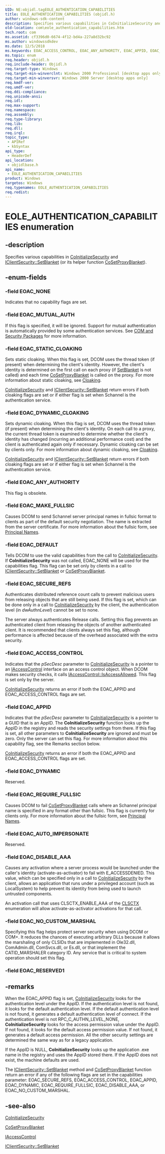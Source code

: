 ```yaml
---
UID: NE:objidl.tagEOLE_AUTHENTICATION_CAPABILITIES
title: EOLE_AUTHENTICATION_CAPABILITIES (objidl.h)
author: windows-sdk-content
description: Specifies various capabilities in CoInitializeSecurity and IClientSecurity::SetBlanket (or its helper function CoSetProxyBlanket).
old-location: com\eole_authentication_capabilities.htm
tech.root: com
ms.assetid: cf3396d0-6674-4f12-bd4a-227a8d32bc92
ms.author: windowssdkdev
ms.date: 12/5/2018
ms.keywords: EOAC_ACCESS_CONTROL, EOAC_ANY_AUTHORITY, EOAC_APPID, EOAC_AUTO_IMPERSONATE, EOAC_DEFAULT, EOAC_DISABLE_AAA, EOAC_DYNAMIC, EOAC_DYNAMIC_CLOAKING, EOAC_MAKE_FULLSIC, EOAC_MUTUAL_AUTH, EOAC_NONE, EOAC_NO_CUSTOM_MARSHAL, EOAC_REQUIRE_FULLSIC, EOAC_SECURE_REFS, EOAC_STATIC_CLOAKING, EOLE_AUTHENTICATION_CAPABILITIES, EOLE_AUTHENTICATION_CAPABILITIES enumeration [COM], _com_EOLE_AUTHENTICATION_CAPABILITIES, com.eole_authentication_capabilities, objidlbase/EOAC_ACCESS_CONTROL, objidlbase/EOAC_ANY_AUTHORITY, objidlbase/EOAC_APPID, objidlbase/EOAC_AUTO_IMPERSONATE, objidlbase/EOAC_DEFAULT, objidlbase/EOAC_DISABLE_AAA, objidlbase/EOAC_DYNAMIC, objidlbase/EOAC_DYNAMIC_CLOAKING, objidlbase/EOAC_MAKE_FULLSIC, objidlbase/EOAC_MUTUAL_AUTH, objidlbase/EOAC_NONE, objidlbase/EOAC_NO_CUSTOM_MARSHAL, objidlbase/EOAC_REQUIRE_FULLSIC, objidlbase/EOAC_SECURE_REFS, objidlbase/EOAC_STATIC_CLOAKING, objidlbase/EOLE_AUTHENTICATION_CAPABILITIES
ms.topic: enum
req.header: objidl.h
req.include-header: Objidl.h
req.target-type: Windows
req.target-min-winverclnt: Windows 2000 Professional [desktop apps only]
req.target-min-winversvr: Windows 2000 Server [desktop apps only]
req.kmdf-ver: 
req.umdf-ver: 
req.ddi-compliance: 
req.unicode-ansi: 
req.idl: 
req.max-support: 
req.namespace: 
req.assembly: 
req.type-library: 
req.lib: 
req.dll: 
req.irql: 
topic_type:
 - APIRef
 - kbSyntax
api_type:
 - HeaderDef
api_location:
 - objidlbase.h
api_name:
 - EOLE_AUTHENTICATION_CAPABILITIES
product: Windows
targetos: Windows
req.typenames: EOLE_AUTHENTICATION_CAPABILITIES
req.redist: 
---
```


# EOLE_AUTHENTICATION_CAPABILITIES enumeration


## -description


Specifies various capabilities in <a href="https://msdn.microsoft.com/e0933741-6b75-4ce1-aa63-6240e4a7130f">CoInitializeSecurity</a> and <a href="https://msdn.microsoft.com/adb35089-2846-4782-8c96-d3d1e14beed9">IClientSecurity::SetBlanket</a> (or its helper function <a href="https://msdn.microsoft.com/c2e5e681-8fa5-4b02-b59d-ba796eb0dccf">CoSetProxyBlanket</a>).


## -enum-fields




### -field EOAC_NONE

Indicates that no capability flags are set.


### -field EOAC_MUTUAL_AUTH

If this flag is specified, it will be ignored. Support for mutual authentication is automatically provided by some authentication services. See <a href="https://msdn.microsoft.com/a0c095a8-93b7-4350-aac6-a9a066cccffd">COM and Security Packages</a> for more information.


### -field EOAC_STATIC_CLOAKING

Sets static cloaking. When this flag is set, DCOM uses the thread token (if present) when determining the client's identity. However, the client's identity is determined on the first call on each proxy (if <a href="https://msdn.microsoft.com/adb35089-2846-4782-8c96-d3d1e14beed9">SetBlanket</a> is not called) and each time <a href="https://msdn.microsoft.com/c2e5e681-8fa5-4b02-b59d-ba796eb0dccf">CoSetProxyBlanket</a> is called on the proxy. For more information about static cloaking, see <a href="https://msdn.microsoft.com/5b97d9d6-8fa9-4da2-8351-64772227d9a2">Cloaking</a>.


<a href="https://msdn.microsoft.com/e0933741-6b75-4ce1-aa63-6240e4a7130f">CoInitializeSecurity</a> and <a href="https://msdn.microsoft.com/adb35089-2846-4782-8c96-d3d1e14beed9">IClientSecurity::SetBlanket</a> return errors if both cloaking flags are set or if either flag is set when Schannel is the authentication service. 



### -field EOAC_DYNAMIC_CLOAKING

Sets dynamic cloaking. When this flag is set, DCOM uses the thread token (if present) when determining the client's identity. On each call to a proxy, the current thread token is examined to determine whether the client's identity has changed (incurring an additional performance cost) and the client is authenticated again only if necessary. Dynamic cloaking can be set by clients only. For more information about dynamic cloaking, see <a href="https://msdn.microsoft.com/5b97d9d6-8fa9-4da2-8351-64772227d9a2">Cloaking</a>.


<a href="https://msdn.microsoft.com/e0933741-6b75-4ce1-aa63-6240e4a7130f">CoInitializeSecurity</a> and <a href="https://msdn.microsoft.com/adb35089-2846-4782-8c96-d3d1e14beed9">IClientSecurity::SetBlanket</a> return errors if both cloaking flags are set or if either flag is set when Schannel is the authentication service. 



### -field EOAC_ANY_AUTHORITY

This flag is obsolete.


### -field EOAC_MAKE_FULLSIC

Causes DCOM to send Schannel server principal names in fullsic format to clients as part of the default security negotiation. The name is extracted from the server certificate. For more information about the fullsic form, see <a href="https://msdn.microsoft.com/4d9977f8-0efb-4559-977e-3eba4e277bc0">Principal Names</a>.


### -field EOAC_DEFAULT

Tells DCOM to use the valid capabilities from the call to <a href="https://msdn.microsoft.com/e0933741-6b75-4ce1-aa63-6240e4a7130f">CoInitializeSecurity</a>. If <b>CoInitializeSecurity</b> was not called, EOAC_NONE will be used for the capabilities flag. This flag can be set only by clients in a call to <a href="https://msdn.microsoft.com/adb35089-2846-4782-8c96-d3d1e14beed9">IClientSecurity::SetBlanket</a> or <a href="https://msdn.microsoft.com/c2e5e681-8fa5-4b02-b59d-ba796eb0dccf">CoSetProxyBlanket</a>.


### -field EOAC_SECURE_REFS

Authenticates distributed reference count calls to prevent malicious users from releasing objects that are still being used. If this flag is set, which can be done only in a call to <a href="https://msdn.microsoft.com/e0933741-6b75-4ce1-aa63-6240e4a7130f">CoInitializeSecurity</a> by the client, the authentication level (in <i>dwAuthnLevel</i>) cannot be set to none.

The server always authenticates Release calls. Setting this flag prevents an authenticated client from releasing the objects of another authenticated client. It is recommended that clients always set this flag, although performance is affected because of the overhead associated with the extra security.


### -field EOAC_ACCESS_CONTROL

Indicates that the <i>pSecDesc</i> parameter to <a href="https://msdn.microsoft.com/e0933741-6b75-4ce1-aa63-6240e4a7130f">CoInitializeSecurity</a> is a pointer to an <a href="https://msdn.microsoft.com/f7f19a9d-27ed-479f-b5d4-562cab5be12a">IAccessControl</a> interface on an access control object. When DCOM makes security checks, it calls <a href="https://msdn.microsoft.com/ee9e7e2d-caec-443c-937d-b8fc64130ad4">IAccessControl::IsAccessAllowed</a>. This flag is set only by the server.


<a href="https://msdn.microsoft.com/e0933741-6b75-4ce1-aa63-6240e4a7130f">CoInitializeSecurity</a> returns an error if both the EOAC_APPID and EOAC_ACCESS_CONTROL flags are set.


### -field EOAC_APPID

Indicates that the <i>pSecDesc</i> parameter to <a href="https://msdn.microsoft.com/e0933741-6b75-4ce1-aa63-6240e4a7130f">CoInitializeSecurity</a> is a pointer to a GUID that is an AppID. The <b>CoInitializeSecurity</b> function looks up the AppID in the registry and reads the security settings from there. If this flag is set, all other parameters to <b>CoInitializeSecurity</b> are ignored and must be zero. Only the server can set this flag.  For more information about this capability flag, see the Remarks section below.


<a href="https://msdn.microsoft.com/e0933741-6b75-4ce1-aa63-6240e4a7130f">CoInitializeSecurity</a> returns an error if both the EOAC_APPID and EOAC_ACCESS_CONTROL flags are set.


### -field EOAC_DYNAMIC

Reserved.


### -field EOAC_REQUIRE_FULLSIC

Causes DCOM to fail <a href="https://msdn.microsoft.com/c2e5e681-8fa5-4b02-b59d-ba796eb0dccf">CoSetProxyBlanket</a> calls where an Schannel principal name is specified in any format other than fullsic. This flag is currently for clients only. For more information about the fullsic form, see <a href="https://msdn.microsoft.com/4d9977f8-0efb-4559-977e-3eba4e277bc0">Principal Names</a>.


### -field EOAC_AUTO_IMPERSONATE

Reserved.


### -field EOAC_DISABLE_AAA

Causes any activation where a server process would be launched under the caller's identity (activate-as-activator) to fail with E_ACCESSDENIED. This value, which can be specified only in a call to <a href="https://msdn.microsoft.com/e0933741-6b75-4ce1-aa63-6240e4a7130f">CoInitializeSecurity</a> by the client, allows an application that runs under a privileged account (such as LocalSystem) to help prevent its identity from being used to launch untrusted components.

An activation call that uses CLSCTX_ENABLE_AAA of the <a href="https://msdn.microsoft.com/dcb82ff2-56e4-4c7e-a621-7ffd0f1a9d8e">CLSCTX</a> enumeration will allow activate-as-activator activations for that call.


### -field EOAC_NO_CUSTOM_MARSHAL

Specifying this flag helps protect server security when using DCOM or COM+. It reduces the chances of executing arbitrary DLLs because it allows the marshaling of only CLSIDs that are implemented in Ole32.dll, ComAdmin.dll, ComSvcs.dll, or Es.dll, or that implement the CATID_MARSHALER category ID. Any service that is critical to system operation should set this flag.


### -field EOAC_RESERVED1




## -remarks



When the EOAC_APPID flag is set, <a href="https://msdn.microsoft.com/e0933741-6b75-4ce1-aa63-6240e4a7130f">CoInitializeSecurity</a> looks for the authentication level under the AppID. If the authentication level is not found, it looks for the default authentication level. If the default authentication level is not found, it generates a default authentication level of connect. If the authentication level is not RPC_C_AUTHN_LEVEL_NONE, <b>CoInitializeSecurity</b> looks for the access permission value under the AppID. If not found, it looks for the default access permission value. If not found, it generates a default access permission. All the other security settings are determined the same way as for a legacy application.

If the AppID is NULL, <b>CoInitializeSecurity</b> looks up the application .exe name in the registry and uses the AppID stored there. If the AppID does not exist, the machine defaults are used. 

The <a href="https://msdn.microsoft.com/adb35089-2846-4782-8c96-d3d1e14beed9">IClientSecurity::SetBlanket</a> method and <a href="https://msdn.microsoft.com/c2e5e681-8fa5-4b02-b59d-ba796eb0dccf">CoSetProxyBlanket</a> function return an error if any of the following flags are set in the capabilities parameter: EOAC_SECURE_REFS, EOAC_ACCESS_CONTROL, EOAC_APPID, EOAC_DYNAMIC, EOAC_REQUIRE_FULLSIC, EOAC_DISABLE_AAA, or EOAC_NO_CUSTOM_MARSHAL. 






## -see-also




<a href="https://msdn.microsoft.com/e0933741-6b75-4ce1-aa63-6240e4a7130f">CoInitializeSecurity</a>



<a href="https://msdn.microsoft.com/c2e5e681-8fa5-4b02-b59d-ba796eb0dccf">CoSetProxyBlanket</a>



<a href="https://msdn.microsoft.com/f7f19a9d-27ed-479f-b5d4-562cab5be12a">IAccessControl</a>



<a href="https://msdn.microsoft.com/adb35089-2846-4782-8c96-d3d1e14beed9">IClientSecurity::SetBlanket</a>
 

 


